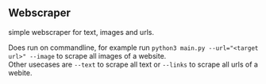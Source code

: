 ## Webscraper
simple webscraper for text, images and urls.


Does run on commandline, for example run `python3 main.py --url="<target url>" --image` to scrape all images of a website.<br>
Other usecases are `--text` to scrape all text  or `--links` to scrape all urls of a webite.
